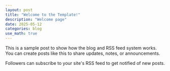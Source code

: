 ```yaml
---
layout: post
title: "Welcome to the Template!"
description: "Welcome page"
date: 2025-05-12
categories: blog
use_math: true
---
```


This is a sample post to show how the blog and RSS feed system works. You can create posts like this to share updates, notes, or announcements.

Followers can subscribe to your site's RSS feed to get notified of new posts.
